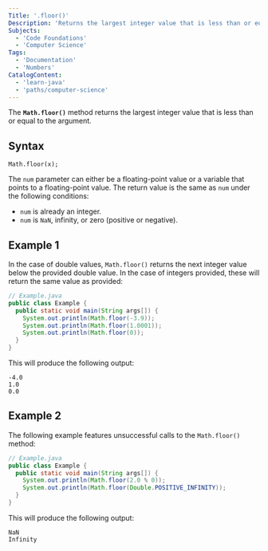 ```yaml
---
Title: '.floor()'
Description: 'Returns the largest integer value that is less than or equal to the argument. When the provided value is either an integer, zero, not a number, or positive or negative infinity.'
Subjects:
  - 'Code Foundations'
  - 'Computer Science'
Tags:
  - 'Documentation'
  - 'Numbers'
CatalogContent:
  - 'learn-java'
  - 'paths/computer-science'
---
```


The **`Math.floor()`** method returns the largest integer value that is less than or equal to the argument.

## Syntax

```pseudo
Math.floor(x);
```

The `num` parameter can either be a floating-point value or a variable that points to a floating-point value. The return value is the same as `num` under the following conditions:

- `num` is already an integer.
- `num` is `NaN`, infinity, or zero (positive or negative).

## Example 1

In the case of double values, `Math.floor()` returns the next integer value below the provided double value. In the case of integers provided, these will return the same value as provided:

```java
// Example.java
public class Example {
  public static void main(String args[]) {
    System.out.println(Math.floor(-3.9));
    System.out.println(Math.floor(1.0001));
    System.out.println(Math.floor(0));
  }
}
```

This will produce the following output:

```shell
-4.0
1.0
0.0
```

## Example 2

The following example features unsuccessful calls to the `Math.floor()` method:

```java
// Example.java
public class Example {
  public static void main(String args[]) {
    System.out.println(Math.floor(2.0 % 0));
    System.out.println(Math.floor(Double.POSITIVE_INFINITY));
  }
}
```

This will produce the following output:

```shell
NaN
Infinity
```

